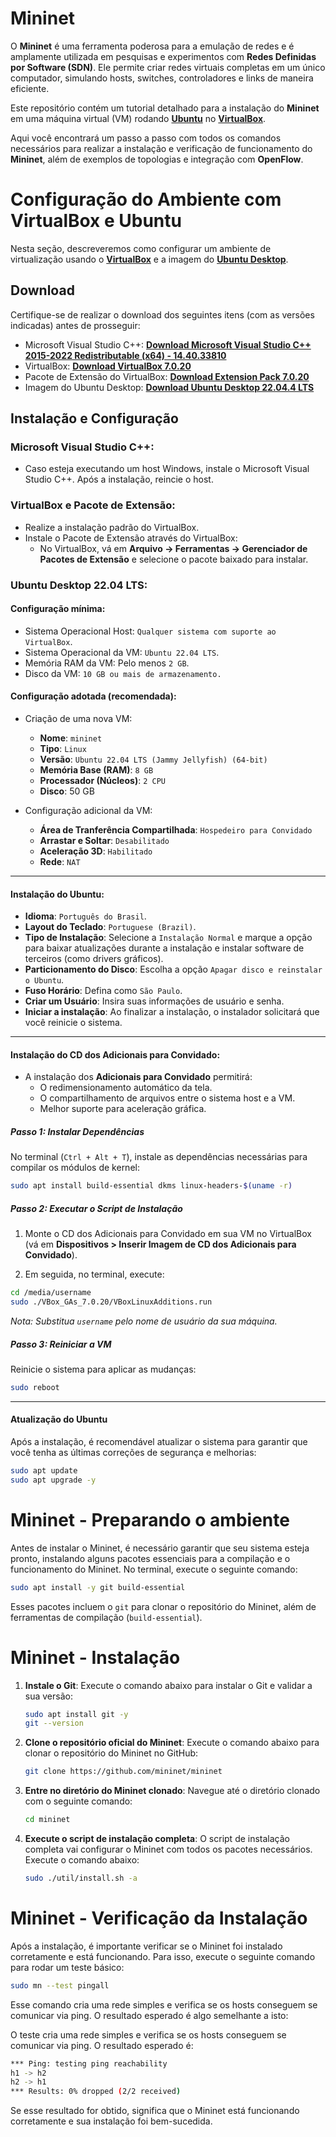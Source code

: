# Mininet

O **Mininet** é uma ferramenta poderosa para a emulação de redes e é amplamente utilizada em pesquisas e experimentos com **Redes Definidas por Software (SDN)**. Ele permite criar redes virtuais completas em um único computador, simulando hosts, switches, controladores e links de maneira eficiente.

Este repositório contém um tutorial detalhado para a instalação do **Mininet** em uma máquina virtual (VM) rodando **[Ubuntu](https://ubuntu.com/)** no **[VirtualBox](https://www.virtualbox.org/)**.

Aqui você encontrará um passo a passo com todos os comandos necessários para realizar a instalação e verificação de funcionamento do **Mininet**, além de exemplos de topologias e integração com **OpenFlow**.

# Configuração do Ambiente com VirtualBox e Ubuntu

Nesta seção, descreveremos como configurar um ambiente de virtualização usando o **[VirtualBox](https://www.virtualbox.org/)** e a imagem do **[Ubuntu Desktop](https://ubuntu.com/)**.

## Download

Certifique-se de realizar o download dos seguintes itens (com as versões indicadas) antes de prosseguir:

- Microsoft Visual Studio C++: **[Download Microsoft Visual Studio C++ 2015-2022 Redistributable (x64) - 14.40.33810](https://aka.ms/vs/17/release/vc_redist.x64.exe)**
- VirtualBox: **[Download VirtualBox 7.0.20](https://download.virtualbox.org/virtualbox/7.0.20/VirtualBox-7.0.20-163906-Win.exe)**
- Pacote de Extensão do VirtualBox: **[Download Extension Pack 7.0.20](https://download.virtualbox.org/virtualbox/7.0.20/Oracle_VM_VirtualBox_Extension_Pack-7.0.20.vbox-extpack)**
- Imagem do Ubuntu Desktop: **[Download Ubuntu Desktop 22.04.4 LTS](https://ubuntu.com/download/desktop/thank-you?version=22.04.4&architecture=amd64&lts=true)**

## Instalação e Configuração

### **Microsoft Visual Studio C++:**

- Caso esteja executando um host Windows, instale o Microsoft Visual Studio C++. Após a instalação, reincie o host.
    
### **VirtualBox e Pacote de Extensão:**

- Realize a instalação padrão do VirtualBox.
- Instale o Pacote de Extensão através do VirtualBox:
    - No VirtualBox, vá em **Arquivo -> Ferramentas -> Gerenciador de Pacotes de Extensão** e selecione o pacote baixado para instalar.


### **Ubuntu Desktop 22.04 LTS:**
    
#### Configuração mínima:

- Sistema Operacional Host: `Qualquer sistema com suporte ao VirtualBox`.
- Sistema Operacional da VM: `Ubuntu 22.04 LTS`.
- Memória RAM da VM: Pelo menos `2 GB`.
- Disco da VM: `10 GB ou mais de armazenamento.`

#### Configuração adotada (recomendada):

- Criação de uma nova VM:
    - **Nome**: `mininet`
    - **Tipo**: `Linux`
    - **Versão**: `Ubuntu 22.04 LTS (Jammy Jellyfish) (64-bit)`
    - **Memória Base (RAM)**: `8 GB`
    - **Processador (Núcleos)**: `2 CPU`
    - **Disco**: 50 GB

- Configuração adicional da VM:
    - **Área de Tranferência Compartilhada**: `Hospedeiro para Convidado`
    - **Arrastar e Soltar**: `Desabilitado`
    - **Aceleração 3D**: `Habilitado`
    - **Rede**: `NAT`

---

#### Instalação do Ubuntu:
- **Idioma**: `Português do Brasil`.
- **Layout do Teclado**: `Portuguese (Brazil)`.
- **Tipo de Instalação**: Selecione a `Instalação Normal` e marque a opção para baixar atualizações durante a instalação e instalar software de terceiros (como drivers gráficos).
- **Particionamento do Disco**: Escolha a opção `Apagar disco e reinstalar o Ubuntu`.
- **Fuso Horário**: Defina como `São Paulo`.
- **Criar um Usuário**: Insira suas informações de usuário e senha.
- **Iniciar a instalação**: Ao finalizar a instalação, o instalador solicitará que você reinicie o sistema.

---

#### Instalação do CD dos Adicionais para Convidado:
- A instalação dos **Adicionais para Convidado** permitirá:
    - O redimensionamento automático da tela.
    - O compartilhamento de arquivos entre o sistema host e a VM.
    - Melhor suporte para aceleração gráfica.

##### Passo 1: Instalar Dependências

No terminal (`Ctrl + Alt + T`), instale as dependências necessárias para compilar os módulos de kernel:

```bash
sudo apt install build-essential dkms linux-headers-$(uname -r)
```

##### Passo 2: Executar o Script de Instalação

1. Monte o CD dos Adicionais para Convidado em sua VM no VirtualBox (vá em **Dispositivos > Inserir Imagem de CD dos Adicionais para Convidado**).

2. Em seguida, no terminal, execute:

```bash
cd /media/username
sudo ./VBox_GAs_7.0.20/VBoxLinuxAdditions.run
```
_Nota: Substitua `username` pelo nome de usuário da sua máquina._

##### Passo 3: Reiniciar a VM

Reinicie o sistema para aplicar as mudanças:
```bash
sudo reboot
```

---

#### Atualização do Ubuntu

Após a instalação, é recomendável atualizar o sistema para garantir que você tenha as últimas correções de segurança e melhorias:

```bash
sudo apt update
sudo apt upgrade -y
```

# Mininet - Preparando o ambiente

Antes de instalar o Mininet, é necessário garantir que seu sistema esteja pronto, instalando alguns pacotes essenciais para a compilação e o funcionamento do Mininet. No terminal, execute o seguinte comando:

```bash
sudo apt install -y git build-essential
```

Esses pacotes incluem o `git` para clonar o repositório do Mininet, além de ferramentas de compilação (`build-essential`).

# Mininet - Instalação

1. **Instale o Git**: Execute o comando abaixo para instalar o Git e validar a sua versão:

    ```bash
    sudo apt install git -y
    git --version
    ```

2. **Clone o repositório oficial do Mininet**: Execute o comando abaixo para clonar o repositório do Mininet no GitHub:

    ```bash
    git clone https://github.com/mininet/mininet
    ```

3. **Entre no diretório do Mininet clonado**: Navegue até o diretório clonado com o seguinte comando:

    ```bash
    cd mininet
    ```

4. **Execute o script de instalação completa**: O script de instalação completa vai configurar o Mininet com todos os pacotes necessários. Execute o comando abaixo:

    ```bash
    sudo ./util/install.sh -a
    ```

# Mininet - Verificação da Instalação

Após a instalação, é importante verificar se o Mininet foi instalado corretamente e está funcionando. Para isso, execute o seguinte comando para rodar um teste básico:

```bash
sudo mn --test pingall
```

Esse comando cria uma rede simples e verifica se os hosts conseguem se comunicar via ping. O resultado esperado é algo semelhante a isto:

O teste cria uma rede simples e verifica se os hosts conseguem se comunicar via ping. O resultado esperado é:

```bash
*** Ping: testing ping reachability
h1 -> h2
h2 -> h1
*** Results: 0% dropped (2/2 received)
```

Se esse resultado for obtido, significa que o Mininet está funcionando corretamente e sua instalação foi bem-sucedida.
